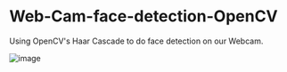 # Web-Cam-face-detection-OpenCV
Using OpenCV's Haar Cascade to do face detection on our Webcam.

![image](https://github.com/TusharPaul01/Web-Cam-face-detection-OpenCV/assets/97314846/7ad0b37c-cd1a-4166-9850-ebd1f5f6350d)
